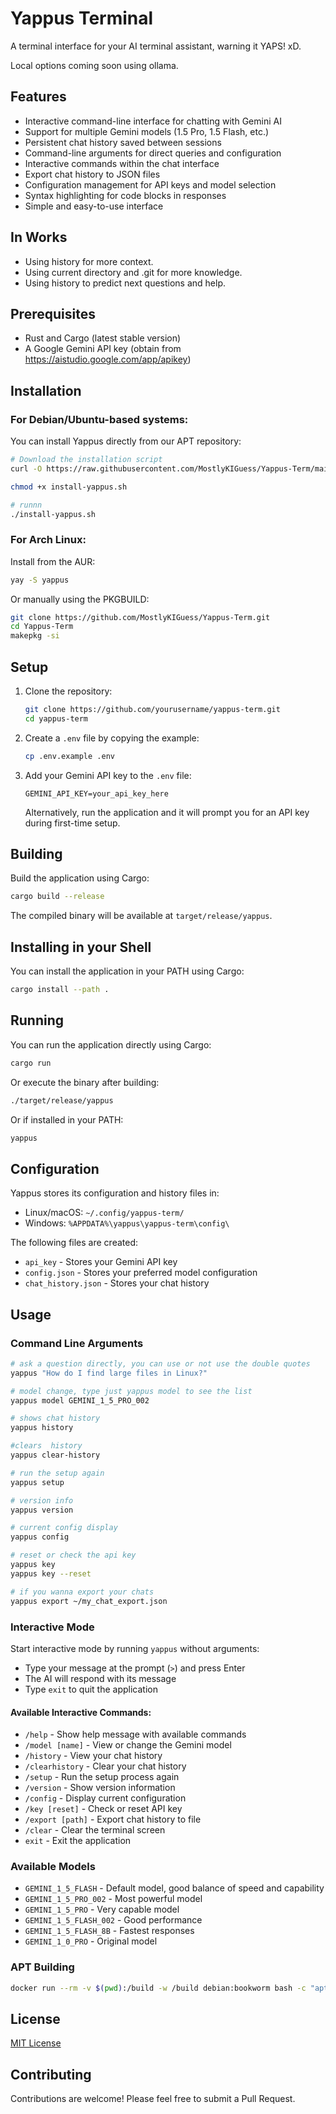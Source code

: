 # Yappus Terminal

A terminal interface for your AI terminal assistant, warning it YAPS! xD.

Local options coming soon using ollama.

## Features

- Interactive command-line interface for chatting with Gemini AI
- Support for multiple Gemini models (1.5 Pro, 1.5 Flash, etc.)
- Persistent chat history saved between sessions
- Command-line arguments for direct queries and configuration
- Interactive commands within the chat interface
- Export chat history to JSON files
- Configuration management for API keys and model selection
- Syntax highlighting for code blocks in responses
- Simple and easy-to-use interface


## In Works
- Using history for more context.
- Using current directory and .git for more knowledge.
- Using history to predict next questions and help.


## Prerequisites

- Rust and Cargo (latest stable version)
- A Google Gemini API key (obtain from https://aistudio.google.com/app/apikey)

## Installation

### For Debian/Ubuntu-based systems:

You can install Yappus directly from our APT repository:

```bash
# Download the installation script
curl -O https://raw.githubusercontent.com/MostlyKIGuess/Yappus-Term/main/install-yappus.sh

chmod +x install-yappus.sh

# runnn
./install-yappus.sh
```
### For Arch Linux:

Install from the AUR:
```sh
yay -S yappus
```

Or manually using the PKGBUILD:

```sh
git clone https://github.com/MostlyKIGuess/Yappus-Term.git
cd Yappus-Term
makepkg -si
```

## Setup

1. Clone the repository:
   ```bash
   git clone https://github.com/yourusername/yappus-term.git
   cd yappus-term
   ```

2. Create a `.env` file by copying the example:
   ```bash
   cp .env.example .env
   ```

3. Add your Gemini API key to the `.env` file:
   ```
   GEMINI_API_KEY=your_api_key_here
   ```

   Alternatively, run the application and it will prompt you for an API key during first-time setup.

## Building

Build the application using Cargo:

```bash
cargo build --release
```

The compiled binary will be available at `target/release/yappus`.

## Installing in your Shell

You can install the application in your PATH using Cargo:

```bash
cargo install --path .
```

## Running

You can run the application directly using Cargo:

```bash
cargo run
```

Or execute the binary after building:

```bash
./target/release/yappus
```

Or if installed in your PATH:

```bash
yappus
```

## Configuration

Yappus stores its configuration and history files in:
- Linux/macOS: `~/.config/yappus-term/`
- Windows: `%APPDATA%\yappus\yappus-term\config\`

The following files are created:
- `api_key` - Stores your Gemini API key
- `config.json` - Stores your preferred model configuration
- `chat_history.json` - Stores your chat history

## Usage

### Command Line Arguments

```bash
# ask a question directly, you can use or not use the double quotes
yappus "How do I find large files in Linux?"

# model change, type just yappus model to see the list
yappus model GEMINI_1_5_PRO_002

# shows chat history
yappus history

#clears  history
yappus clear-history

# run the setup again
yappus setup

# version info
yappus version

# current config display
yappus config

# reset or check the api key
yappus key
yappus key --reset

# if you wanna export your chats
yappus export ~/my_chat_export.json
```

### Interactive Mode

Start interactive mode by running `yappus` without arguments:

- Type your message at the prompt (`>`) and press Enter
- The AI will respond with its message
- Type `exit` to quit the application

#### Available Interactive Commands:

- `/help` - Show help message with available commands
- `/model [name]` - View or change the Gemini model
- `/history` - View your chat history
- `/clearhistory` - Clear your chat history
- `/setup` - Run the setup process again
- `/version` - Show version information
- `/config` - Display current configuration
- `/key [reset]` - Check or reset API key
- `/export [path]` - Export chat history to file
- `/clear` - Clear the terminal screen
- `exit` - Exit the application

### Available Models

- `GEMINI_1_5_FLASH` - Default model, good balance of speed and capability
- `GEMINI_1_5_PRO_002` - Most powerful model
- `GEMINI_1_5_PRO` - Very capable model
- `GEMINI_1_5_FLASH_002` - Good performance
- `GEMINI_1_5_FLASH_8B` - Fastest responses
- `GEMINI_1_0_PRO` - Original model


### APT Building
```sh
docker run --rm -v $(pwd):/build -w /build debian:bookworm bash -c "apt-get update && apt-get install -y build-essential debhelper curl pkg-config libssl-dev && curl -sSf https://sh.rustup.rs | sh -s -- -y --default-toolchain stable && export PATH=\$HOME/.cargo/bin:\$PATH && dpkg-buildpackage -us -uc -b -d && cp -v /*.deb /build/"
```
## License

[MIT License](LICENSE)

## Contributing

Contributions are welcome! Please feel free to submit a Pull Request.
